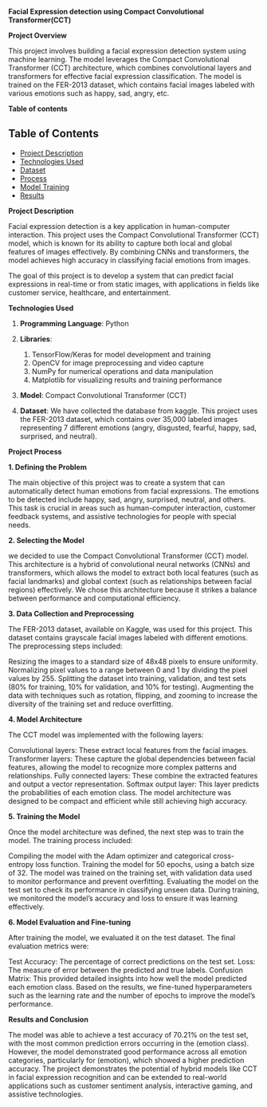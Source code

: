 **Facial Expression detection using Compact Convolutional Transformer(CCT)**

**Project Overview**

This project involves building a facial expression detection system using machine learning. The model leverages the Compact Convolutional Transformer (CCT) architecture, which combines convolutional layers and transformers for effective facial expression classification. The model is trained on the FER-2013 dataset, which contains facial images labeled with various emotions such as happy, sad, angry, etc.

**Table of contents**

## **Table of Contents**

- [Project Description](#project-description)
- [Technologies Used](#technologies-used)
- [Dataset](#dataset)
- [Process](#process)
- [Model Training](#model-training)
- [Results](#results)

**Project Description**

Facial expression detection is a key application in human-computer interaction. This project uses the Compact Convolutional Transformer (CCT) model, which is known for its ability to capture both local and global features of images effectively. By combining CNNs and transformers, the model achieves high accuracy in classifying facial emotions from images.

The goal of this project is to develop a system that can predict facial expressions in real-time or from static images, with applications in fields like customer service, healthcare, and entertainment.

**Technologies Used**

1. **Programming Language**: Python
2. **Libraries**: 
   1. TensorFlow/Keras for model development and training
   2. OpenCV for image preprocessing and video capture
   3. NumPy for numerical operations and data manipulation
   4. Matplotlib for visualizing results and training performance

3. **Model**: Compact Convolutional Transformer (CCT)
4. **Dataset**: We have collected the database from kaggle. This project uses the FER-2013 dataset, which contains over 35,000 labeled images representing 7 different emotions (angry, disgusted, fearful, happy, sad, surprised, and neutral).

**Project Process**

**1. Defining the Problem**

The main objective of this project was to create a system that can automatically detect human emotions from facial expressions. The emotions to be detected include happy, sad, angry, surprised, neutral, and others. This task is crucial in areas such as human-computer interaction, customer feedback systems, and assistive technologies for people with special needs.

**2. Selecting the Model**

we decided to use the Compact Convolutional Transformer (CCT) model. This architecture is a hybrid of convolutional neural networks (CNNs) and transformers, which allows the model to extract both local features (such as facial landmarks) and global context (such as relationships between facial regions) effectively. We chose this architecture because it strikes a balance between performance and computational efficiency.

**3. Data Collection and Preprocessing**

The FER-2013 dataset, available on Kaggle, was used for this project. This dataset contains grayscale facial images labeled with different emotions. The preprocessing steps included:

Resizing the images to a standard size of 48x48 pixels to ensure uniformity.
Normalizing pixel values to a range between 0 and 1 by dividing the pixel values by 255.
Splitting the dataset into training, validation, and test sets (80% for training, 10% for validation, and 10% for testing).
Augmenting the data with techniques such as rotation, flipping, and zooming to increase the diversity of the training set and reduce overfitting.

**4. Model Architecture**

The CCT model was implemented with the following layers:

Convolutional layers: These extract local features from the facial images.
Transformer layers: These capture the global dependencies between facial features, allowing the model to recognize more complex patterns and relationships.
Fully connected layers: These combine the extracted features and output a vector representation.
Softmax output layer: This layer predicts the probabilities of each emotion class.
The model architecture was designed to be compact and efficient while still achieving high accuracy.

**5. Training the Model**

Once the model architecture was defined, the next step was to train the model. The training process included:

Compiling the model with the Adam optimizer and categorical cross-entropy loss function.
Training the model for 50 epochs, using a batch size of 32. The model was trained on the training set, with validation data used to monitor performance and prevent overfitting.
Evaluating the model on the test set to check its performance in classifying unseen data.
During training, we monitored the model’s accuracy and loss to ensure it was learning effectively.

**6. Model Evaluation and Fine-tuning**

After training the model, we evaluated it on the test dataset. The final evaluation metrics were:

Test Accuracy: The percentage of correct predictions on the test set.
Loss: The measure of error between the predicted and true labels.
Confusion Matrix: This provided detailed insights into how well the model predicted each emotion class.
Based on the results, we fine-tuned hyperparameters such as the learning rate and the number of epochs to improve the model’s performance.

**Results and Conclusion**

The model was able to achieve a test accuracy of 70.21% on the test set, with the most common prediction errors occurring in the (emotion class). However, the model demonstrated good performance across all emotion categories, particularly for (emotion), which showed a higher prediction accuracy. The project demonstrates the potential of hybrid models like CCT in facial expression recognition and can be extended to real-world applications such as customer sentiment analysis, interactive gaming, and assistive technologies.
